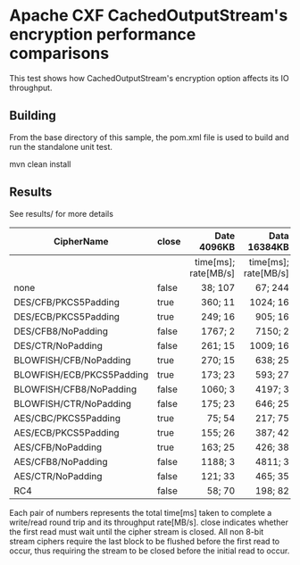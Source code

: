 Apache CXF CachedOutputStream's encryption performance comparisons
=================================================

This test shows how CachedOutputStream's encryption option
affects its IO throughput.

Building
--------
From the base directory of this sample, the pom.xml file
is used to build and run the standalone unit test.

  mvn clean install
  
Results
------------------------
See results/ for more details

|  CipherName                | close  |Date 4096KB         |Data 16384KB        |
|----------------------------|--------|-------------------:|-------------------:|
|                            |        |time[ms]; rate[MB/s]|time[ms]; rate[MB/s]|
| none                       | false  | 38; 107       | 67; 244        |
| DES/CFB/PKCS5Padding       | true   | 360; 11       | 1024; 16       |
| DES/ECB/PKCS5Padding       | true   | 249; 16       | 905; 16        |
| DES/CFB8/NoPadding         | false  | 1767; 2       | 7150; 2        |
| DES/CTR/NoPadding          | false  | 261; 15       | 1009; 16       |
| BLOWFISH/CFB/NoPadding     | true   | 270; 15       | 638; 25        |
| BLOWFISH/ECB/PKCS5Padding  | true   | 173; 23       | 593; 27        |
| BLOWFISH/CFB8/NoPadding    | false  | 1060; 3       | 4197; 3        |
| BLOWFISH/CTR/NoPadding     | false  | 175; 23       | 646; 25        |
| AES/CBC/PKCS5Padding       | true   | 75; 54        | 217; 75        |
| AES/ECB/PKCS5Padding       | true   | 155; 26       | 387; 42        |
| AES/CFB/NoPadding          | true   | 163; 25       | 426; 38        |
| AES/CFB8/NoPadding         | false  | 1188; 3       | 4811; 3        |
| AES/CTR/NoPadding          | false  | 121; 33       | 465; 35        |
| RC4                        | false  | 58; 70        | 198; 82        |

Each pair of numbers represents the total time[ms] taken to complete a write/read round trip and its throughput rate[MB/s].
close indicates whether the first read must wait until the cipher stream is closed.
All non 8-bit stream ciphers require the last block to be flushed before the first
read to occur, thus requiring the stream to be closed before the initial read to occur.


